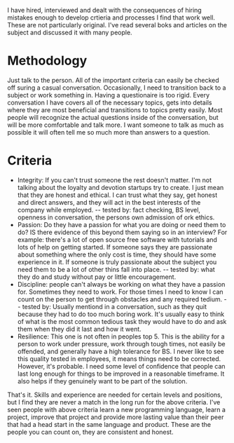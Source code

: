 I have hired, interviewed and dealt with the consequences of hiring mistakes enough to develop crtieria and processes I find that work well. These are not particularly original. I've read several boks and articles on the subject and discussed it with many people.

# Methodology

Just talk to the person. All of the important criteria can easily be checked off suring a casual conversation. Occasionally, I need to transition back to a subject or work something in. Having a questionaire is too rigid. Every conversation I have covers all of the necessary topics, gets into details where they are most beneficial and transitions to topics pretty easily. Most people will recognize the actual questions inside of the conversation, but will be more comfortable and talk more. I want someone to talk as much as possible it will often tell me so much more than answers to a question.

# Criteria

- Integrity: If you can't trust someone the rest doesn't matter. I'm not talking about the loyalty and devotion startups try to create. I just mean that they are honest and ethical. I can trust what they say, get honest and direct answers, and they will act in the best interests of the company while employed.
-- tested by: fact checking, BS level, openness in conversation, the persons own admission of ork ethics.
- Passion: Do they have a passion for what you are doing or need them to do? IS there evidence of this beyond them saying so in an interview? For example: there's a lot of open source free software with tutorials and lots of help on getting started. If someone says they are passionate about something where the only cost is time, they should have some experience in it. If someone is truly passionate about the subject you need them to be a lot of other thins fall into place.
-- tested by: what they do and study without pay or little encouragement.
- Discipline: people can't always be working on what they have a passion for. Sometimes they need to work. For those times I need to know I can count on the person to get through obstacles and any required tedium.
-- tested by: Usually mentiond in a conversation, such as they quit because they had to do too much boring work. It's usually easy to think of what is the most common tedious task they would have to do and ask them when they did it last and how it went.
- Resilience: This one is not often in peoples top 5. This is the ability for a person to work under pressure, work through tough times, not easily be offended, and generally have a high tolerance for BS. I never like to see this quality tested in employees, it means things need to be corrected. However, it's probable. I need some level of confidence that people can last long enough for things to be improved in a reasonable timeframe. It also helps if they genuinely want to be part of the solution.

That's it. Skills and experience are needed for certain levels and positions, but I find they are never a match in the long run for the above criteria. I've seen people with above criteria learn a new programming language, learn a project, improve that project and provide more lasting value than their peer that had a head start in the same language and product. These are the people you can count on, they are consistent and honest.
